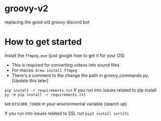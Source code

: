 # groovy-v2
replacing the good old groovy discord bot


# How to get started

Install the `ffmpeg.exe` (just google how to get it for your OS)
* This is required for converting videos into sound files
* For macos: `brew install ffmpeg`
* There's a comment to the change the path in groovy_commands.py. [Update this later]

`pip install -r requirements.txt`
If you run into issues related to pip install `py -m pip install -r requirements.txt`

set `DISCORD_TOKEN` in your environmental variable (search up)

If you run into issues related to SSL run `pip3 install certifi`
